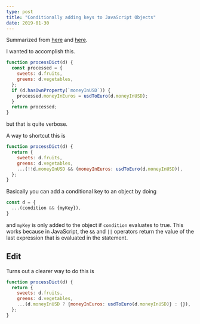 ```yaml
---
type: post
title: "Conditionally adding keys to JavaScript Objects"
date: 2019-01-30
---
```


Summarized from [here](https://stackoverflow.com/questions/11704267/in-javascript-how-to-conditionally-add-a-member-to-an-object)
and [here](https://medium.com/@mikeh91/conditionally-adding-keys-to-javascript-objects-using-spread-operators-and-short-circuit-evaluation-acf157488ede).

I wanted to accomplish this.
```js
function processDict(d) {
  const processed = {
    sweets: d.fruits,
    greens: d.vegetables,
  };
  if (d.hasOwnProperty(`moneyInUSD`)) {
    processed.moneyInEuros = usdToEuro(d.moneyInUSD); 
  }
  return processed;
}
```

but that is quite verbose.

A way to shortcut this is
```js
function processDict(d) {
  return {
    sweets: d.fruits,
    greens: d.vegetables,
    ...(!!d.moneyInUSD && (moneyInEuros: usdToEuro(d.moneyInUSD)),
  };
}
```

Basically you can add a conditional key to an object by doing
```js
const d = {
  ...(condition && {myKey}),
}
```
and `myKey` is only added to the object if `condition` evaluates to true.
This works because in JavaScript, the `&&` and `||` operators
return the value of the last expression that is evaluated in the statement.

## Edit

Turns out a clearer way to do this is
```js
function processDict(d) {
  return {
    sweets: d.fruits,
    greens: d.vegetables,
    ...(d.moneyInUSD ? {moneyInEuros: usdToEuro(d.moneyInUSD)} : {}),
  };
}
```




